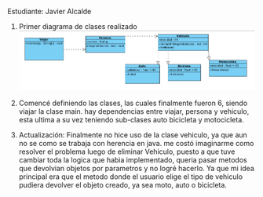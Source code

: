 Estudiante: Javier Alcalde

1. Primer diagrama de clases realizado
![img_1.png](img_1.png)
2. Comencé definiendo las clases, las cuales finalmente
fueron 6, siendo viajar la clase main. hay dependencias
entre viajar, persona y vehiculo, esta ultima a su vez
teniendo sub-clases auto bicicleta y motocicleta.


3. Actualización: Finalmente no hice uso de la clase vehiculo, ya que
aun no se como se trabaja con herencia en java. me costó imaginarme
como resolver el problema luego de eliminar Vehiculo, puesto a que tuve
cambiar toda la logica que habia implementado, queria pasar metodos
que devolvian objetos por parametros y no logré hacerlo. Ya que mi
idea principal era que el metodo donde el usuario elige el tipo de vehiculo
pudiera devolver el objeto creado, ya sea moto, auto o bicicleta.